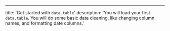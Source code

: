 ---
title: 'Get started with `data.table`'
description: 'You will load your first `data.table`. You will do some basic data cleaning, like changing column names, and formatting date columns.'

